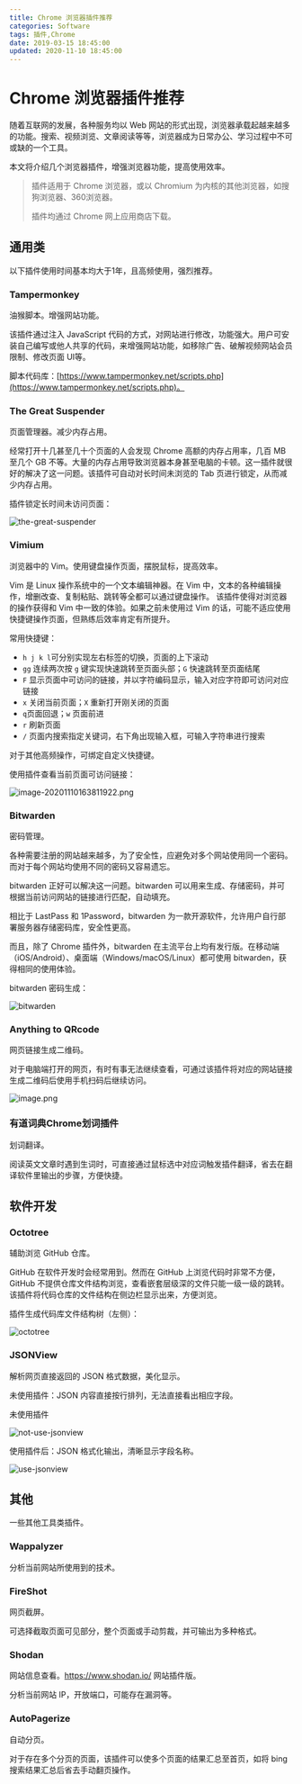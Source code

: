 ```yaml
---
title: Chrome 浏览器插件推荐
categories: Software
tags: 插件,Chrome
date: 2019-03-15 18:45:00
updated: 2020-11-10 18:45:00
---
```

# Chrome 浏览器插件推荐

随着互联网的发展，各种服务均以 Web 网站的形式出现，浏览器承载起越来越多的功能。搜索、视频浏览、文章阅读等等，浏览器成为日常办公、学习过程中不可或缺的一个工具。

本文将介绍几个浏览器插件，增强浏览器功能，提高使用效率。

> 插件适用于 Chrome 浏览器，或以 Chromium 为内核的其他浏览器，如搜狗浏览器、360浏览器。
>
> 插件均通过 Chrome 网上应用商店下载。

## 通用类

以下插件使用时间基本均大于1年，且高频使用，强烈推荐。

### Tampermonkey

油猴脚本。增强网站功能。	

该插件通过注入 JavaScript 代码的方式，对网站进行修改，功能强大。用户可安装自己编写或他人共享的代码，来增强网站功能，如移除广告、破解视频网站会员限制、修改页面 UI等。

脚本代码库：[https://www.tampermonkey.net/scripts.php](https://www.tampermonkey.net/scripts.php)。

### The Great Suspender

页面管理器。减少内存占用。

经常打开十几甚至几十个页面的人会发现 Chrome 高额的内存占用率，几百 MB 至几个 GB 不等。大量的内存占用导致浏览器本身甚至电脑的卡顿。这一插件就很好的解决了这一问题。该插件可自动对长时间未浏览的 Tab 页进行锁定，从而减少内存占用。

插件锁定长时间未访问页面：

![the-great-suspender](https://i.loli.net/2020/11/10/UYclJgHKTX8vdpE.png)

### Vimium

浏览器中的 Vim。使用键盘操作页面，摆脱鼠标，提高效率。

Vim 是 Linux 操作系统中的一个文本编辑神器。在 Vim 中，文本的各种编辑操作，增删改查、复制粘贴、跳转等全都可以通过键盘操作。 该插件使得对浏览器的操作获得和 Vim 中一致的体验。如果之前未使用过 Vim 的话，可能不适应使用快捷键操作页面，但熟练后效率肯定有所提升。

常用快捷键：

- `h j k l`可分别实现左右标签的切换，页面的上下滚动
- `gg` 连续两次按 `g` 键实现快速跳转至页面头部；`G` 快速跳转至页面结尾
- `F` 显示页面中可访问的链接，并以字符编码显示，输入对应字符即可访问对应链接
- `x` 关闭当前页面；`X` 重新打开刚关闭的页面
- `q`页面回退；`w` 页面前进
- `r` 刷新页面
- `/` 页面内搜索指定关键词，右下角出现输入框，可输入字符串进行搜索

对于其他高频操作，可绑定自定义快捷键。

使用插件查看当前页面可访问链接：

![image-20201110163811922.png](https://i.loli.net/2020/11/10/IRHGTx8Bz5YjbuS.png)

### Bitwarden

密码管理。

各种需要注册的网站越来越多，为了安全性，应避免对多个网站使用同一个密码。而对于每个网站均使用不同的密码又容易遗忘。

bitwarden 正好可以解决这一问题。bitwarden 可以用来生成、存储密码，并可根据当前访问网站的链接进行匹配，自动填充。

相比于 LastPass 和 1Password，bitwarden 为一款开源软件，允许用户自行部署服务器存储密码库，安全性更高。

而且，除了 Chrome 插件外，bitwarden 在主流平台上均有发行版。在移动端（iOS/Android）、桌面端（Windows/macOS/Linux）都可使用 bitwarden，获得相同的使用体验。

bitwarden 密码生成：

![bitwarden](https://i.loli.net/2020/11/10/IRXKgntaefEcTkq.png)

### Anything to QRcode

网页链接生成二维码。

对于电脑端打开的网页，有时有事无法继续查看，可通过该插件将对应的网站链接生成二维码后使用手机扫码后继续访问。

![image.png](https://i.loli.net/2020/11/10/u6mhOcMosIfkViS.png)

### 有道词典Chrome划词插件

划词翻译。

阅读英文文章时遇到生词时，可直接通过鼠标选中对应词触发插件翻译，省去在翻译软件里输出的步骤，方便快捷。

## 软件开发

### Octotree

辅助浏览 GitHub 仓库。

GitHub 在软件开发时会经常用到。然而在 GitHub 上浏览代码时非常不方便，GitHub 不提供仓库文件结构浏览，查看嵌套层级深的文件只能一级一级的跳转。该插件将代码仓库的文件结构在侧边栏显示出来，方便浏览。

插件生成代码库文件结构树（左侧）：

![octotree](https://i.loli.net/2020/11/10/I1mheStDVzZTROC.png)

### JSONView

解析网页直接返回的 JSON 格式数据，美化显示。

未使用插件：JSON 内容直接按行排列，无法直接看出相应字段。

未使用插件

![not-use-jsonview](https://i.loli.net/2020/11/10/CrKBdDlH4FyQaA8.png)

使用插件后：JSON 格式化输出，清晰显示字段名称。

![use-jsonview](https://i.loli.net/2020/11/10/Y2ycuGaxhOSRtpI.png)

## 其他

一些其他工具类插件。

### Wappalyzer

分析当前网站所使用到的技术。

### FireShot

网页截屏。

可选择截取页面可见部分，整个页面或手动剪裁，并可输出为多种格式。

### Shodan

网站信息查看。https://www.shodan.io/ 网站插件版。

分析当前网站 IP，开放端口，可能存在漏洞等。

### AutoPagerize

自动分页。

对于存在多个分页的页面，该插件可以使多个页面的结果汇总至首页，如将 bing 搜索结果汇总后省去手动翻页操作。
